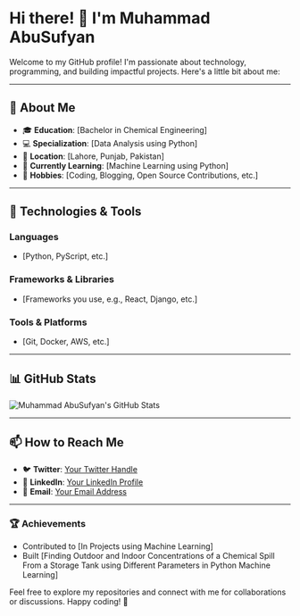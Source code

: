 # Hi there! 👋 I'm Muhammad AbuSufyan

Welcome to my GitHub profile! I'm passionate about technology, programming, and building impactful projects. Here's a little bit about me:

---

## 🌟 About Me
- 🎓 **Education**: [Bachelor in Chemical Engineering]  
- 💻 **Specialization**: [Data Analysis using Python]  
- 📍 **Location**: [Lahore, Punjab, Pakistan]  
- 🌱 **Currently Learning**: [Machine Learning using Python]  
- 🚀 **Hobbies**: [Coding, Blogging, Open Source Contributions, etc.]  

---

## 🔧 Technologies & Tools
### Languages
- [Python, PyScript, etc.]

### Frameworks & Libraries
- [Frameworks you use, e.g., React, Django, etc.]

### Tools & Platforms
- [Git, Docker, AWS, etc.]

---

## 📊 GitHub Stats
![Muhammad AbuSufyan's GitHub Stats](https://github-readme-stats.vercel.app/api?username=MuhammadAbuSufyan&show_icons=true&theme=radical)

---

## 📫 How to Reach Me
- 🐦 **Twitter**: [Your Twitter Handle](https://twitter.com/abusufyan.0010)  
- 💼 **LinkedIn**: [Your LinkedIn Profile]([https://linkedin.com/in/yourprofile](https://www.linkedin.com/in/muhammad-abusufyan-b24b89342/))  
- 📧 **Email**: [Your Email Address](2023ch203@student.uet.edu.pk)  

---

### 🏆 Achievements
- Contributed to [In Projects using Machine Learning]
- Built [Finding Outdoor and Indoor Concentrations of a Chemical Spill From a Storage Tank using Different Parameters in Python Machine Learning]

Feel free to explore my repositories and connect with me for collaborations or discussions. Happy coding! 🚀
